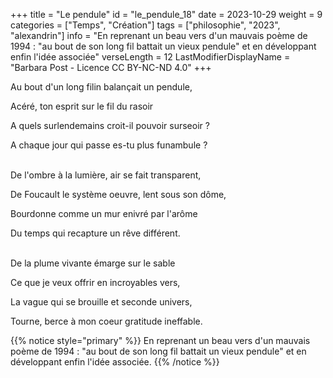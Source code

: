 +++
title = "Le pendule"
id = "le_pendule_18"
date = 2023-10-29
weight = 9
categories = ["Temps", "Création"]
tags = ["philosophie", "2023", "alexandrin"]
info = "En reprenant un beau vers d'un mauvais poème de 1994 : \"au bout de son long fil battait un vieux pendule\" et en développant enfin l'idée associée"
verseLength = 12
LastModifierDisplayName = "Barbara Post - Licence CC BY-NC-ND 4.0"
+++

Au bout d'un long filin balançait un pendule,

Acéré, ton esprit sur le fil du rasoir

A quels surlendemains croit-il pouvoir surseoir ?

A chaque jour qui passe es-tu plus funambule ?

 \
De l'ombre à la lumière, air se fait transparent,

De Foucault le système oeuvre, lent sous son dôme,

Bourdonne comme un mur enivré par l'arôme

Du temps qui recapture un rêve différent.

 \
De la plume vivante émarge sur le sable

Ce que je veux offrir en incroyables vers,

La vague qui se brouille et seconde univers,

Tourne, berce à mon coeur gratitude ineffable.

{{% notice style="primary" %}}
En reprenant un beau vers d'un mauvais poème de 1994 : "au bout de son long fil battait un vieux pendule" et en développant enfin l'idée associée.
{{% /notice %}}
